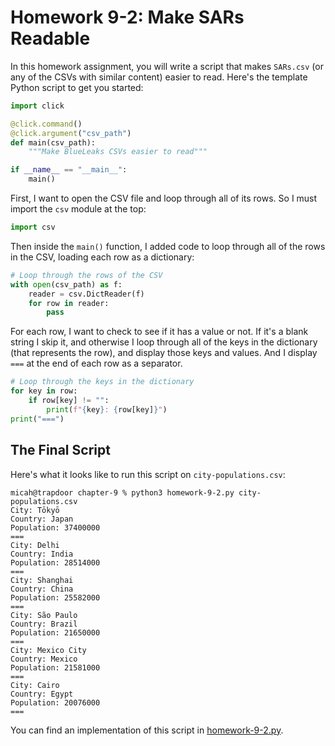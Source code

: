# Homework 9-2: Make SARs Readable

In this homework assignment, you will write a script that makes `SARs.csv` (or any of the CSVs with similar content) easier to read. Here's the template Python script to get you started:

```python
import click

@click.command()
@click.argument("csv_path")
def main(csv_path):
    """Make BlueLeaks CSVs easier to read"""

if __name__ == "__main__":
    main()
```

First, I want to open the CSV file and loop through all of its rows. So I must import the `csv` module at the top:

```python
import csv
```

Then inside the `main()` function, I added code to loop through all of the rows in the CSV, loading each row as a dictionary:

```python
# Loop through the rows of the CSV
with open(csv_path) as f:
    reader = csv.DictReader(f)
    for row in reader:
        pass
```

For each row, I want to check to see if it has a value or not. If it's a blank string I skip it, and otherwise I loop through all of the keys in the dictionary (that represents the row), and display those keys and values. And I display `===` at the end of each row as a separator.

```python
# Loop through the keys in the dictionary
for key in row:
    if row[key] != "":
        print(f"{key}: {row[key]}")
print("===")
```

## The Final Script

Here's what it looks like to run this script on `city-populations.csv`:

```
micah@trapdoor chapter-9 % python3 homework-9-2.py city-populations.csv 
City: Tōkyō
Country: Japan
Population: 37400000
===
City: Delhi
Country: India
Population: 28514000
===
City: Shanghai
Country: China
Population: 25582000
===
City: São Paulo
Country: Brazil
Population: 21650000
===
City: Mexico City
Country: Mexico
Population: 21581000
===
City: Cairo
Country: Egypt
Population: 20076000
===
```

You can find an implementation of this script in [homework-9-2.py](./homework-9-2.py).
